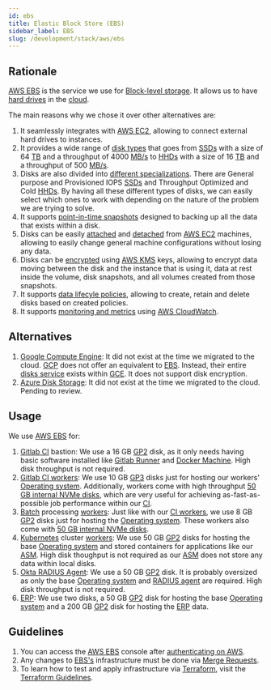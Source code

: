 ```yaml
---
id: ebs
title: Elastic Block Store (EBS)
sidebar_label: EBS
slug: /development/stack/aws/ebs
---
```


## Rationale

[AWS EBS](https://aws.amazon.com/ebs/)
is the service we use
for [Block-level storage](https://en.wikipedia.org/wiki/Block-level_storage).
It allows us to have
[hard drives](https://en.wikipedia.org/wiki/Device_file#BLOCKDEV)
in the [cloud](https://en.wikipedia.org/wiki/Cloud_computing).

The main reasons why we chose it
over other alternatives are:

1. It seamlessly integrates with
    [AWS EC2](/development/stack/aws/ec2),
    allowing to connect external hard drives
    to instances.
1. It provides a wide range of
    [disk types](https://aws.amazon.com/ebs/features/#Amazon_EBS_volume_types)
    that goes from
    [SSDs](https://en.wikipedia.org/wiki/Solid-state_drive)
    with a size of 64
    [TB](https://en.wikipedia.org/wiki/Byte#Multiple-byte_units)
    and a throughput of 4000
    [MB/s](https://en.wikipedia.org/wiki/Data-rate_units#Megabyte_per_second)
    to
    [HHDs](https://en.wikipedia.org/wiki/Hard_disk_drive)
    with a size of 16
    [TB](https://en.wikipedia.org/wiki/Byte#Multiple-byte_units)
    and a throughput of 500
    [MB/s](https://en.wikipedia.org/wiki/Data-rate_units#Megabyte_per_second).
1. Disks are also divided into
    [different specializations](https://docs.aws.amazon.com/AWSEC2/latest/UserGuide/ebs-volume-types.html).
    There are
    General purpose and Provisioned IOPS
    [SSDs](https://en.wikipedia.org/wiki/Solid-state_drive)
    and
    Throughput Optimized
    and
    Cold
    [HHDs](https://en.wikipedia.org/wiki/Hard_disk_drive).
    By having all these
    different types of disks,
    we can easily select
    which ones to work with
    depending on the nature
    of the problem we are trying to solve.
1. It supports
    [point-in-time snapshots](https://docs.aws.amazon.com/AWSEC2/latest/UserGuide/EBSSnapshots.html)
    designed to backing up all the data
    that exists
    within a disk.
1. Disks can be easily
    [attached](https://docs.aws.amazon.com/AWSEC2/latest/UserGuide/ebs-attaching-volume.html)
    and
    [detached](https://docs.aws.amazon.com/AWSEC2/latest/UserGuide/ebs-detaching-volume.html)
    from
    [AWS EC2](/development/stack/aws/ec2) machines,
    allowing to easily change general machine configurations
    without losing any data.
1. Disks can be
    [encrypted](https://docs.aws.amazon.com/AWSEC2/latest/UserGuide/EBSEncryption.html)
    using
    [AWS KMS](https://aws.amazon.com/kms/)
    keys, allowing to encrypt
    data moving between the disk and the instance that is using it,
    data at rest inside the volume,
    disk snapshots,
    and all volumes created from those snapshots.
1. It supports
    [data lifecyle policies](https://docs.aws.amazon.com/AWSEC2/latest/UserGuide/snapshot-lifecycle.html),
    allowing to
    create, retain and delete
    disks based on created policies.
1. It supports
    [monitoring and metrics](https://docs.aws.amazon.com/AWSEC2/latest/UserGuide/using_cloudwatch_ebs.html)
    using
    [AWS CloudWatch](https://aws.amazon.com/cloudwatch/).

## Alternatives

1. [Google Compute Engine](https://cloud.google.com/compute):
    It did not exist at the time we migrated to the cloud.
    [GCP](https://cloud.google.com/gcp)
    does not offer an equivalent to
    [EBS](https://aws.amazon.com/ebs/).
    Instead, their entire
    [disks service](https://cloud.google.com/compute/docs/disks)
    exists within
    [GCE](https://cloud.google.com/compute).
    It does not support disk encryption.
1. [Azure Disk Storage](https://azure.microsoft.com/en-us/services/storage/disks/):
    It did not exist at the time we migrated to the cloud.
    Pending to review.

## Usage

We use [AWS EBS](https://aws.amazon.com/ebs/) for:

1. [Gitlab CI](/development/stack/gitlab-ci)
    bastion:
    We use a 16 GB
    [GP2](https://docs.aws.amazon.com/AWSEC2/latest/UserGuide/ebs-volume-types.html)
    disk,
    as it only needs having basic software installed
    like
    [Gitlab Runner](https://docs.gitlab.com/runner/install/)
    and
    [Docker Machine](https://docs.docker.com/machine/install-machine/).
    High disk throughput is not required.
1. [Gitlab CI workers](https://gitlab.com/fluidattacks/product/-/blob/master/makes/applications/makes/ci/src/config.toml#L57):
    We use 10 GB
    [GP3](https://docs.aws.amazon.com/AWSEC2/latest/UserGuide/ebs-volume-types.html)
    disks just for hosting our workers'
    [Operating system](https://en.wikipedia.org/wiki/Operating_system).
    Additionally,
    workers come with
    high throughput
    [50 GB internal NVMe disks](https://aws.amazon.com/blogs/aws/ec2-instance-update-c5-instances-with-local-nvme-storage-c5d/),
    which are very useful
    for achieving as-fast-as-possible
    job performance within our [CI](/development/stack/gitlab-ci).
1. [Batch](https://aws.amazon.com/batch/)
    processing
    [workers](https://gitlab.com/fluidattacks/product/-/blob/master/makes/applications/makes/compute/src/terraform/aws_batch.tf#L112):
    Just like with our
    [CI workers](https://gitlab.com/fluidattacks/product/-/blob/master/makes/applications/makes/ci/src/config.toml#L57),
    we use 8 GB
    [GP2](https://docs.aws.amazon.com/AWSEC2/latest/UserGuide/ebs-volume-types.html)
    disks just for hosting the
    [Operating system](https://en.wikipedia.org/wiki/Operating_system).
    These workers also come with
    [50 GB internal NVMe disks](https://aws.amazon.com/blogs/aws/ec2-instance-update-c5-instances-with-local-nvme-storage-c5d/).
1. [Kubernetes](/development/stack/kubernetes)
    cluster
    [workers](https://gitlab.com/fluidattacks/product/-/blob/53879d903b3c8c2561d45552cbc53f2350601e38/makes/applications/makes/k8s/src/terraform/cluster.tf#L40):
    We use 50 GB
    [GP2](https://docs.aws.amazon.com/AWSEC2/latest/UserGuide/ebs-volume-types.html)
    disks for hosting the base
    [Operating system](https://en.wikipedia.org/wiki/Operating_system)
    and stored containers for applications like our
    [ASM](https://fluidattacks.com/categories/asm/).
    High disk thoughput is not required as our
    [ASM](https://fluidattacks.com/categories/asm/)
    does not store any data within local disks.
1. [Okta RADIUS Agent](/development/stack/okta#usage):
    We use a 50 GB
    [GP2](https://docs.aws.amazon.com/AWSEC2/latest/UserGuide/ebs-volume-types.html)
    disk.
    It is probably oversized as only the base
    [Operating system](https://en.wikipedia.org/wiki/Operating_system)
    and
    [RADIUS agent](https://help.okta.com/en/prod/Content/Topics/integrations/getting-started.htm)
    are required.
    High disk throughput is not required.
1. [ERP](https://en.wikipedia.org/wiki/Enterprise_resource_planning):
    We use two disks,
    a 50 GB
    [GP2](https://docs.aws.amazon.com/AWSEC2/latest/UserGuide/ebs-volume-types.html)
    disk for hosting the base
    [Operating system](https://en.wikipedia.org/wiki/Operating_system)
    and a 200 GB
    [GP2](https://docs.aws.amazon.com/AWSEC2/latest/UserGuide/ebs-volume-types.html)
    disk for hosting the
    [ERP](https://en.wikipedia.org/wiki/Enterprise_resource_planning)
    data.

## Guidelines

1. You can access the
    [AWS EBS](https://aws.amazon.com/ebs/) console
    after [authenticating on AWS](/development/stack/aws#guidelines).
1. Any changes to
    [EBS's](https://aws.amazon.com/ebs/)
    infrastructure must be done via
    [Merge Requests](https://docs.gitlab.com/ee/user/project/merge_requests/).
1. To learn how to test and apply infrastructure via [Terraform](/development/stack/terraform),
    visit the
    [Terraform Guidelines](/development/stack/terraform#guidelines).
